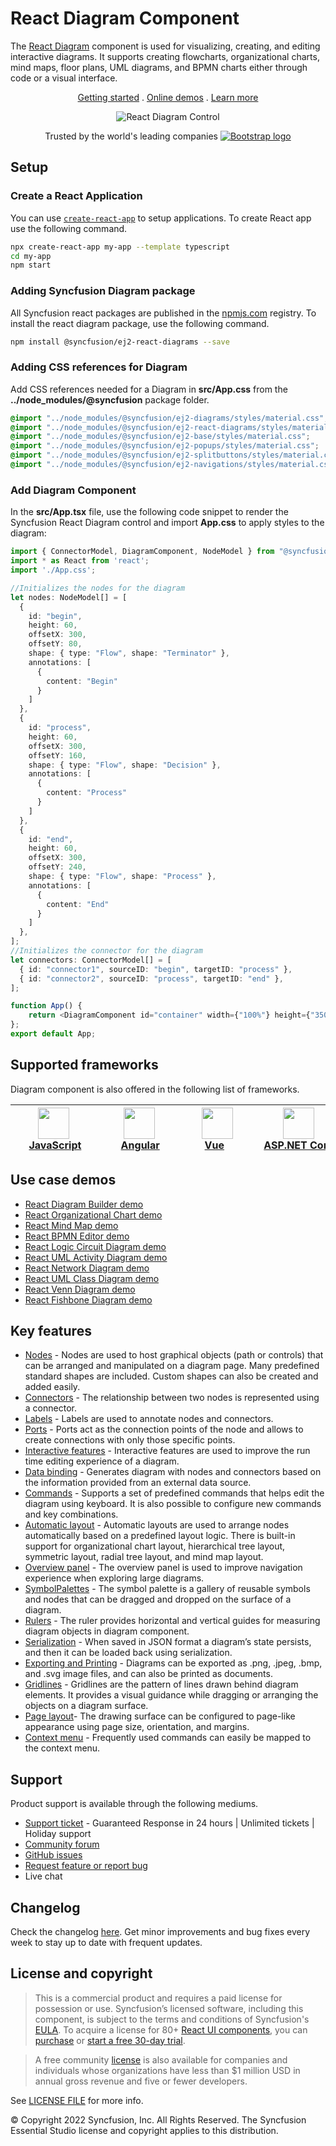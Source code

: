 # React Diagram Component

The [React Diagram](https://www.syncfusion.com/react-components/react-diagram?utm_source=npm&utm_medium=listing&utm_campaign=react-diagram-npm) component is used for visualizing, creating, and editing interactive diagrams. It supports creating flowcharts, organizational charts, mind maps, floor plans, UML diagrams, and BPMN charts either through code or a visual interface.

<p align="center">
    <a href="https://ej2.syncfusion.com/react/documentation/diagram/getting-started/?utm_source=npm&utm_medium=listing&utm_campaign=react-diagram-npm">Getting started</a> . 
    <a href="https://ej2.syncfusion.com/react/demos/?utm_source=npm&utm_medium=listing&utm_campaign=react-diagram-npm#/bootstrap5/diagram/default-functionality">Online demos</a> . 
    <a href="https://www.syncfusion.com/react-components/react-diagram?utm_source=npm&utm_medium=listing&utm_campaign=react-diagram-npm">Learn more</a>
</p>

<p align="center">
    <img src="https://raw.githubusercontent.com/SyncfusionExamples/nuget-img/master/react/react-diagram.png" alt="React Diagram Control"/>
</p>

<p align="center">
Trusted by the world's leading companies
  <a href="https://www.syncfusion.com">
    <img src="https://raw.githubusercontent.com/SyncfusionExamples/nuget-img/master/syncfusion/syncfusion-trusted-companies.webp" alt="Bootstrap logo">
  </a>
</p>

## Setup

### Create a React Application

You can use [`create-react-app`](https://github.com/facebookincubator/create-react-app) to setup applications. To create React app use the following command.

```bash
npx create-react-app my-app --template typescript
cd my-app
npm start
```

### Adding Syncfusion Diagram package

All Syncfusion react packages are published in the [npmjs.com](https://www.npmjs.com/~syncfusionorg) registry. To install the react diagram package, use the following command.

```bash
npm install @syncfusion/ej2-react-diagrams --save
```

### Adding CSS references for Diagram

Add CSS references needed for a Diagram in **src/App.css** from the **../node_modules/@syncfusion** package folder.

```css
@import "../node_modules/@syncfusion/ej2-diagrams/styles/material.css";
@import "../node_modules/@syncfusion/ej2-react-diagrams/styles/material.css";
@import "../node_modules/@syncfusion/ej2-base/styles/material.css";
@import "../node_modules/@syncfusion/ej2-popups/styles/material.css";
@import "../node_modules/@syncfusion/ej2-splitbuttons/styles/material.css";
@import "../node_modules/@syncfusion/ej2-navigations/styles/material.css";
```

### Add Diagram Component

In the **src/App.tsx** file, use the following code snippet to render the Syncfusion React Diagram control and import **App.css** to apply styles to the diagram:

```typescript
import { ConnectorModel, DiagramComponent, NodeModel } from "@syncfusion/ej2-react-diagrams";
import * as React from 'react';
import './App.css';

//Initializes the nodes for the diagram
let nodes: NodeModel[] = [
  {
    id: "begin",
    height: 60,
    offsetX: 300,
    offsetY: 80,
    shape: { type: "Flow", shape: "Terminator" },
    annotations: [
      {
        content: "Begin"
      }
    ]
  },
  {
    id: "process",
    height: 60,
    offsetX: 300,
    offsetY: 160,
    shape: { type: "Flow", shape: "Decision" },
    annotations: [
      {
        content: "Process"
      }
    ]
  },
  {
    id: "end",
    height: 60,
    offsetX: 300,
    offsetY: 240,
    shape: { type: "Flow", shape: "Process" },
    annotations: [
      {
        content: "End"
      }
    ]
  },
];
//Initializes the connector for the diagram
let connectors: ConnectorModel[] = [
  { id: "connector1", sourceID: "begin", targetID: "process" },
  { id: "connector2", sourceID: "process", targetID: "end" },
];

function App() {
    return <DiagramComponent id="container" width={"100%"} height={"350px"} nodes={nodes} connectors={connectors}></DiagramComponent>
};
export default App;
```

## Supported frameworks

Diagram component is also offered in the following list of frameworks.

| [<img src="https://ej2.syncfusion.com/github/images/js.svg" height="50" />](https://www.syncfusion.com/javascript-ui-controls?utm_medium=listing&utm_source=github)<br/>&nbsp;&nbsp;&nbsp;&nbsp;&nbsp;[JavaScript](https://www.syncfusion.com/javascript-ui-controls?utm_medium=listing&utm_source=github)&nbsp;&nbsp;&nbsp;&nbsp; | [<img src="https://ej2.syncfusion.com/github/images/angular.svg"  height="50" />](https://www.syncfusion.com/angular-components/?utm_medium=listing&utm_source=github)<br/>&nbsp;&nbsp;&nbsp;&nbsp;&nbsp;&nbsp;&nbsp;[Angular](https://www.syncfusion.com/angular-components/?utm_medium=listing&utm_source=github)&nbsp;&nbsp;&nbsp;&nbsp;&nbsp;&nbsp; | [<img src="https://ej2.syncfusion.com/github/images/vue.svg" height="50" />](https://www.syncfusion.com/vue-ui-components?utm_medium=listing&utm_source=github)<br/>&nbsp;&nbsp;&nbsp;&nbsp;&nbsp;&nbsp;&nbsp;[Vue](https://www.syncfusion.com/vue-ui-components?utm_medium=listing&utm_source=github)&nbsp;&nbsp;&nbsp;&nbsp;&nbsp;&nbsp;&nbsp;&nbsp;&nbsp; | [<img src="https://ej2.syncfusion.com/github/images/netcore.svg" height="50" />](https://www.syncfusion.com/aspnet-core-ui-controls?utm_medium=listing&utm_source=github)<br/>&nbsp;&nbsp;[ASP.NET&nbsp;Core](https://www.syncfusion.com/aspnet-core-ui-controls?utm_medium=listing&utm_source=github)&nbsp;&nbsp; | [<img src="https://ej2.syncfusion.com/github/images/netmvc.svg" height="50" />](https://www.syncfusion.com/aspnet-mvc-ui-controls?utm_medium=listing&utm_source=github)<br/>&nbsp;&nbsp;[ASP.NET&nbsp;MVC](https://www.syncfusion.com/aspnet-mvc-ui-controls?utm_medium=listing&utm_source=github)&nbsp;&nbsp; | 
| :-----: | :-----: | :-----: | :-----: | :-----: |

## Use case demos

* [React Diagram Builder demo](https://ej2.syncfusion.com/showcase/react/diagrambuilder/)
* [React Organizational Chart demo](https://ej2.syncfusion.com/react/demos/#/bootstrap5/diagram/organization-model)
* [React Mind Map demo](https://ej2.syncfusion.com/react/demos/#/bootstrap5/diagram/mind-map)
* [React BPMN Editor demo](https://ej2.syncfusion.com/react/demos/#/bootstrap5/diagram/bpmn-editor)
* [React Logic Circuit Diagram demo](https://ej2.syncfusion.com/react/demos/#/bootstrap5/diagram/logic-circuit)
* [React UML Activity Diagram demo](https://ej2.syncfusion.com/react/demos/#/bootstrap5/diagram/activity)
* [React Network Diagram demo](https://ej2.syncfusion.com/react/demos/#/bootstrap5/diagram/network-diagram)
* [React UML Class Diagram demo](https://ej2.syncfusion.com/react/demos/#/bootstrap5/diagram/activity-class)
* [React Venn Diagram demo](https://ej2.syncfusion.com/react/demos/#/bootstrap5/diagram/venn-diagram)
* [React Fishbone Diagram demo](https://ej2.syncfusion.com/react/demos/#/bootstrap5/diagram/fishbone-diagram)

## Key features

* [Nodes](https://ej2.syncfusion.com/react/demos/#/material/diagram/getting-started-node)  - Nodes are used to host graphical objects (path or controls) that can be arranged and manipulated on a diagram page. Many predefined standard shapes are included. Custom shapes can also be created and added easily.
* [Connectors](https://ej2.syncfusion.com/react/demos/#/material/diagram/connector) - The relationship between two nodes is represented using a connector.
* [Labels](https://ej2.syncfusion.com/react/demos/#/material/diagram/getting-started-annotation) - Labels are used to annotate nodes and connectors.
* [Ports](https://ej2.syncfusion.com/react/demos/#/material/diagram/port) - Ports act as the connection points of the node and allows to create connections with only those specific points.
* [Interactive features](https://ej2.syncfusion.com/react/demos/#/material/diagram/drawing-tool) - Interactive features are used to improve the run time editing experience of a diagram.
* [Data binding](https://ej2.syncfusion.com/react/demos/#/material/diagram/local-data) - Generates diagram with nodes and connectors based on the information provided from an external data source.
* [Commands](https://ej2.syncfusion.com/react/demos/#/material/diagram/key-board-functions) - Supports a set of predefined commands that helps edit the diagram using keyboard. It is also possible to configure new commands and key combinations.
* [Automatic layout](https://ej2.syncfusion.com/react/demos/#/material/diagram/hierarchical-model) - Automatic layouts are used to arrange nodes automatically based on a predefined layout logic. There is built-in support for organizational chart layout, hierarchical tree layout, symmetric layout, radial tree layout, and mind map layout.
* [Overview panel](https://ej2.syncfusion.com/react/demos/#/material/diagram/overview) -  The overview panel is used to improve navigation experience when exploring large diagrams.
* [SymbolPalettes](https://ej2.syncfusion.com/react/demos/#/material/diagram/symbol-palette) - The symbol palette is a gallery of reusable symbols and nodes that can be dragged and dropped on the surface of a diagram.
* [Rulers](https://ej2.syncfusion.com/react/demos/#/material/diagram/drawing-tool) - The ruler provides horizontal and vertical guides for measuring diagram objects in diagram component.
* [Serialization](https://ej2.syncfusion.com/react/demos/#/material/diagram/serialization) - When saved in JSON format a diagram’s state persists, and then it can be loaded back using serialization.
* [Exporting and Printing](https://ej2.syncfusion.com/react/demos/#/material/diagram/print-export) - Diagrams can be exported as .png, .jpeg, .bmp, and .svg image files, and can also be printed as documents.
* [Gridlines](https://ej2.syncfusion.com/react/demos/#/material/diagram/default-functionalities) - Gridlines are the pattern of lines drawn behind diagram elements. It provides a visual guidance while dragging or arranging the objects on a diagram surface.
* [Page layout](https://ej2.syncfusion.com/react/demos/#/material/diagram/print-export)- The drawing surface can be configured to page-like appearance using page size, orientation, and margins.
* [Context menu](https://ej2.syncfusion.com/react/demos/#/material/diagram/key-board-functions) - Frequently used commands can easily be mapped to the context menu.

## Support

Product support is available through the following mediums.

* [Support ticket](https://support.syncfusion.com/support/tickets/create) - Guaranteed Response in 24 hours | Unlimited tickets | Holiday support
* [Community forum](https://www.syncfusion.com/forums/react-js2?utm_source=npm&utm_medium=listing&utm_campaign=react-diagram-npm)
* [GitHub issues](https://github.com/syncfusion/ej2-react-ui-components/issues/new)
* [Request feature or report bug](https://www.syncfusion.com/feedback/react?utm_source=npm&utm_medium=listing&utm_campaign=react-diagram-npm)
* Live chat

## Changelog

Check the changelog [here](https://github.com/syncfusion/ej2-react-ui-components/blob/master/components/diagrams/CHANGELOG.md). Get minor improvements and bug fixes every week to stay up to date with frequent updates.

## License and copyright

> This is a commercial product and requires a paid license for possession or use. Syncfusion’s licensed software, including this component, is subject to the terms and conditions of Syncfusion's [EULA](https://www.syncfusion.com/eula/es/). To acquire a license for 80+ [React UI components](https://www.syncfusion.com/react-components), you can [purchase](https://www.syncfusion.com/sales/products) or [start a free 30-day trial](https://www.syncfusion.com/account/manage-trials/start-trials).

> A free community [license](https://www.syncfusion.com/products/communitylicense) is also available for companies and individuals whose organizations have less than $1 million USD in annual gross revenue and five or fewer developers.

See [LICENSE FILE](https://github.com/syncfusion/ej2/blob/master/license?utm_source=npm&utm_campaign=diagram) for more info.

&copy; Copyright 2022 Syncfusion, Inc. All Rights Reserved. The Syncfusion Essential Studio license and copyright applies to this distribution.
